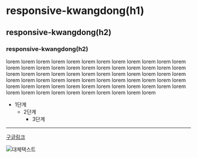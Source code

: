 # responsive-kwangdong(h1)
## responsive-kwangdong(h2)
### responsive-kwangdong(h2)

lorem lorem lorem lorem lorem lorem lorem lorem lorem lorem lorem lorem lorem lorem lorem lorem lorem lorem lorem lorem lorem lorem lorem lorem lorem lorem lorem lorem lorem lorem lorem lorem lorem lorem lorem lorem lorem lorem lorem lorem lorem lorem lorem lorem lorem lorem lorem lorem lorem lorem lorem lorem lorem lorem lorem lorem lorem lorem lorem lorem lorem lorem lorem lorem lorem lorem lorem lorem lorem lorem 

* 1단계
  * 2단계
    * 3단계

***

[구글링크](https://www.google.com)

![대체택스트](https://ssl.pstatic.net/melona/libs/1474/1474042/777b18364b8cf2f9908e_20231124164004949.png)

